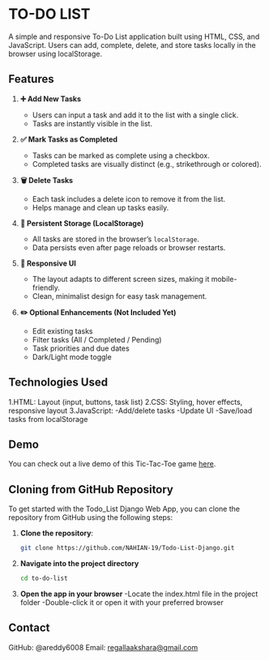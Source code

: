 # TO-DO LIST

A simple and responsive To-Do List application built using HTML, CSS, and JavaScript. Users can add, complete, delete, and store tasks locally in the browser using localStorage.

## Features

1. **➕ Add New Tasks**  
   - Users can input a task and add it to the list with a single click.  
   - Tasks are instantly visible in the list.

2. **✅ Mark Tasks as Completed**  
   - Tasks can be marked as complete using a checkbox.  
   - Completed tasks are visually distinct (e.g., strikethrough or colored).

3. **🗑️ Delete Tasks**  
   - Each task includes a delete icon to remove it from the list.  
   - Helps manage and clean up tasks easily.

4. **💾 Persistent Storage (LocalStorage)**  
   - All tasks are stored in the browser’s `localStorage`.  
   - Data persists even after page reloads or browser restarts.

5. **📱 Responsive UI**  
   - The layout adapts to different screen sizes, making it mobile-friendly.  
   - Clean, minimalist design for easy task management.

6. **✏️ Optional Enhancements (Not Included Yet)**  
   - Edit existing tasks  
   - Filter tasks (All / Completed / Pending)  
   - Task priorities and due dates  
   - Dark/Light mode toggle

## Technologies Used

1.HTML: Layout (input, buttons, task list)
2.CSS: Styling, hover effects, responsive layout
3.JavaScript:
  -Add/delete tasks
  -Update UI
  -Save/load tasks from localStorage

## Demo

You can check out a live demo of this Tic-Tac-Toe game [here](https://areddy6008.github.io/to-do-list/).

## Cloning from GitHub Repository

To get started with the Todo_List Django Web App, you can clone the repository from GitHub using the following steps:
 
1. **Clone the repository**:

   ```bash
   git clone https://github.com/NAHIAN-19/Todo-List-Django.git
   ```
2. **Navigate into the project directory**
   ```bash
   cd to-do-list
3. **Open the app in your browser**
     -Locate the index.html file in the project folder
     -Double-click it or open it with your preferred browser 
## Contact
GitHub: @areddy6008
Email: regallaakshara@gmail.com

